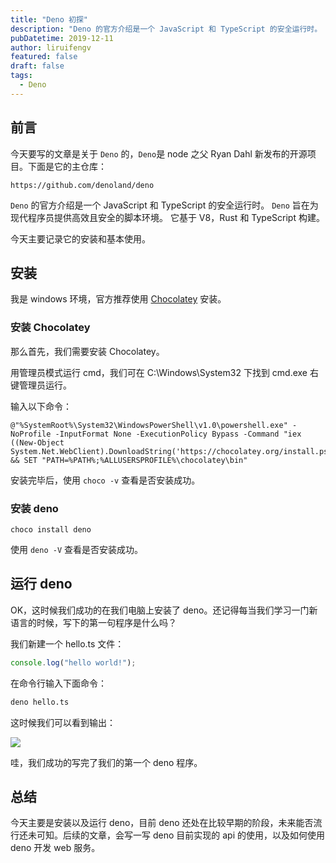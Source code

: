 ```yaml
---
title: "Deno 初探"
description: "Deno 的官方介绍是一个 JavaScript 和 TypeScript 的安全运行时。 Deno 旨在为现代程序员提供高效且安全的脚本环境。 它基于V8，Rust和TypeScript构建。"
pubDatetime: 2019-12-11
author: liruifengv
featured: false
draft: false
tags:
  - Deno
---
```


## 前言

今天要写的文章是关于 `Deno` 的，`Deno`是 node 之父 Ryan Dahl 新发布的开源项目。下面是它的主仓库：

```
https://github.com/denoland/deno
```

`Deno` 的官方介绍是一个 JavaScript 和 TypeScript 的安全运行时。 `Deno` 旨在为现代程序员提供高效且安全的脚本环境。
它基于 V8，Rust 和 TypeScript 构建。

今天主要记录它的安装和基本使用。

## 安装

我是 windows 环境，官方推荐使用 [Chocolatey](https://chocolatey.org/packages/deno) 安装。

### 安装 Chocolatey

那么首先，我们需要安装 Chocolatey。

用管理员模式运行 cmd，我们可在 C:\Windows\System32 下找到 cmd.exe 右键管理员运行。

输入以下命令：

```
@"%SystemRoot%\System32\WindowsPowerShell\v1.0\powershell.exe" -NoProfile -InputFormat None -ExecutionPolicy Bypass -Command "iex ((New-Object System.Net.WebClient).DownloadString('https://chocolatey.org/install.ps1'))" && SET "PATH=%PATH%;%ALLUSERSPROFILE%\chocolatey\bin"
```

安装完毕后，使用 `choco -v` 查看是否安装成功。

### 安装 deno

```
choco install deno
```

使用 `deno -V` 查看是否安装成功。

## 运行 deno

OK，这时候我们成功的在我们电脑上安装了 deno。还记得每当我们学习一门新语言的时候，写下的第一句程序是什么吗？

我们新建一个 hello.ts 文件：

```js
console.log("hello world!");
```

在命令行输入下面命令：

```sh
deno hello.ts
```

这时候我们可以看到输出：

![](https://bucket.liruifengv.com/deno/hello-world.webp)

哇，我们成功的写完了我们的第一个 deno 程序。

## 总结

今天主要是安装以及运行 deno，目前 deno 还处在比较早期的阶段，未来能否流行还未可知。后续的文章，会写一写 deno 目前实现的 api 的使用，以及如何使用 deno 开发 web 服务。
